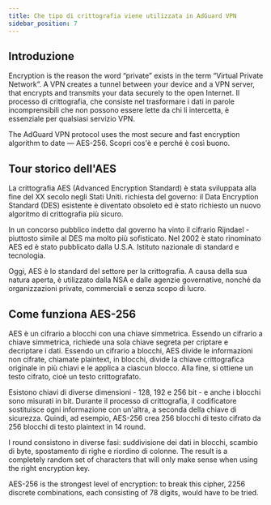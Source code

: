 ```yaml
---
title: Che tipo di crittografia viene utilizzata in AdGuard VPN
sidebar_position: 7
---
```


## Introduzione

Encryption is the reason the word “private” exists in the term “Virtual Private Network”. A VPN creates a tunnel between your device and a VPN server, that encrypts and transmits your data securely to the open Internet. Il processo di crittografia, che consiste nel trasformare i dati in parole incomprensibili che non possono essere lette da chi li intercetta, è essenziale per qualsiasi servizio VPN.

The AdGuard VPN protocol uses the most secure and fast encryption algorithm to date — AES-256. Scopri cos'è e perché è così buono.

## Tour storico dell'AES

La crittografia AES (Advanced Encryption Standard) è stata sviluppata alla fine del XX secolo negli Stati Uniti. richiesta del governo: il Data Encryption Standard (DES) esistente è diventato obsoleto ed è stato richiesto un nuovo algoritmo di crittografia più sicuro.

In un concorso pubblico indetto dal governo ha vinto il cifrario Rijndael - piuttosto simile al DES ma molto più sofisticato. Nel 2002 è stato rinominato AES ed è stato pubblicato dalla U.S.A. Istituto nazionale di standard e tecnologia.

Oggi, AES è lo standard del settore per la crittografia. A causa della sua natura aperta, è utilizzato dalla NSA e dalle agenzie governative, nonché da organizzazioni private, commerciali e senza scopo di lucro.

## Come funziona AES-256

AES è un cifrario a blocchi con una chiave simmetrica. Essendo un cifrario a chiave simmetrica, richiede una sola chiave segreta per criptare e decriptare i dati. Essendo un cifrario a blocchi, AES divide le informazioni non cifrate, chiamate plaintext, in blocchi, divide la chiave crittografica originale in più chiavi e le applica a ciascun blocco. Alla fine, si ottiene un testo cifrato, cioè un testo crittografato.

Esistono chiavi di diverse dimensioni - 128, 192 e 256 bit - e anche i blocchi sono misurati in bit. Durante il processo di crittografia, il codificatore sostituisce ogni informazione con un'altra, a seconda della chiave di sicurezza. Quindi, ad esempio, AES-256 crea 256 blocchi di testo cifrato da 256 blocchi di testo plaintext in 14 round.

I round consistono in diverse fasi: suddivisione dei dati in blocchi, scambio di byte, spostamento di righe e riordino di colonne. The result is a completely random set of characters that will only make sense when using the right encryption key.

AES-256 is the strongest level of encryption: to break this cipher, 2256 discrete combinations, each consisting of 78 digits, would have to be tried.
